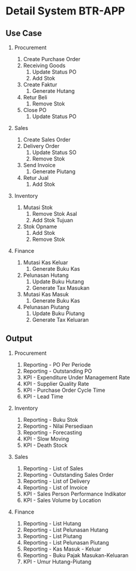 # Detail System BTR-APP

## Use Case

1. Procurement
    1. Create Purchase Order
    2. Receiving Goods
        1. Update Status PO
        2. Add Stok
    3. Create Faktur
        1. Generate Hutang
    4. Retur Beli
        1. Remove Stok
    5. Close PO
        1. Update Status PO

2. Sales
    1. Create Sales Order
    2. Delivery Order
        1. Update Status SO
        2. Remove Stok
    3. Send Invoice
        1. Generate Piutang
    4. Retur Jual
        1. Add Stok

3. Inventory
    1. Mutasi Stok
        1. Remove Stok Asal
        2. Add Stok Tujuan
    2. Stok Opname
        1. Add Stok
        2. Remove Stok

4. Finance
    1. Mutasi Kas Keluar
        1. Generate Buku Kas
    2. Pelunasan Hutang
        1. Update Buku Hutang
        2. Generate Tax Masukan
    3. Mutasi Kas Masuk
        1. Generate Buku Kas
    4. Pelunasan Piutang
        1. Update Buku Piutang
        2. Generate Tax Keluaran

## Output

1. Procurement
    1. Reporting - PO Per Periode
    2. Reporting - Outstanding PO
    3. KPI - Expenditure Under Management Rate
    4. KPI - Supplier Quality Rate
    5. KPI - Purchase Order Cycle Time
    6. KPI - Lead Time

2. Inventory
    1. Reporting - Buku Stok
    2. Reporting - Nilai Persediaan
    3. Reporting - Forecasting
    4. KPI - Slow Moving
    5. KPI - Death Stock

3. Sales
    1. Reporting - List of Sales
    2. Reporting - Outstanding Sales Order
    3. Reporting - List of Delivery
    4. Reporting - List of Invoice
    5. KPI - Sales Person Performance Indikator
    6. KPI - Sales Volume by Location

4. Finance
    1. Reporting - List Hutang
    2. Reporting - List Pelunasan Hutang
    3. Reporting - List Piutang
    4. Reporting - List Pelunasan Piutang
    5. Reporting - Kas Masuk - Keluar
    6. Reporting - Buku Pajak Masukan-Keluaran
    7. KPI - Umur Hutang-Piutang
